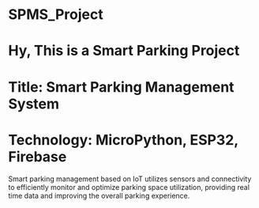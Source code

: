 # SPMS_Project
# Hy, This is a Smart Parking Project 
# Title: Smart Parking Management System
# Technology: MicroPython, ESP32, Firebase
Smart parking management based on IoT utilizes sensors and connectivity to efficiently monitor and optimize parking space utilization, providing real time data and improving the overall parking experience.
